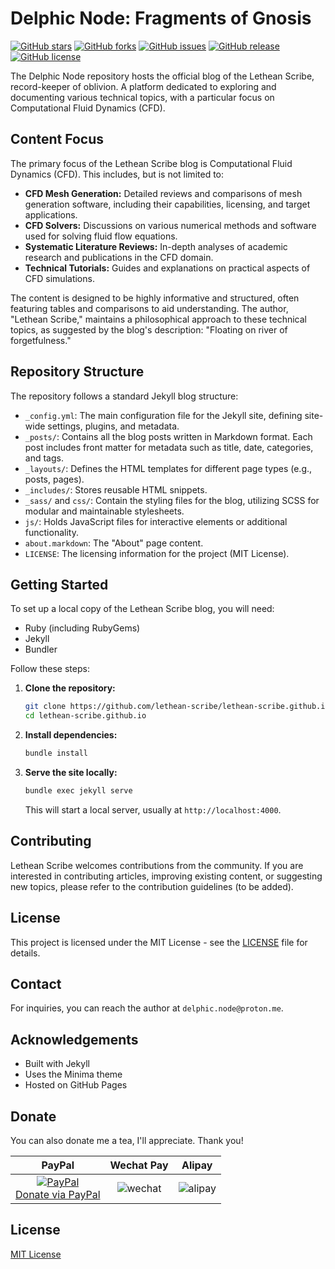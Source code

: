 # Delphic Node: Fragments of Gnosis

[![GitHub stars](https://img.shields.io/github/stars/lethean-scribe/lethean-scribe.github.io.svg)](https://github.com/lethean-scribe/lethean-scribe.github.io/stargazers)
[![GitHub forks](https://img.shields.io/github/forks/lethean-scribe/lethean-scribe.github.io.svg)](https://github.com/lethean-scribe/lethean-scribe.github.io/network)
[![GitHub issues](https://img.shields.io/github/issues/lethean-scribe/lethean-scribe.github.io.svg)](https://github.com/lethean-scribe/lethean-scribe.github.io/issues)
[![GitHub release](https://img.shields.io/github/release/lethean-scribe/lethean-scribe.github.io.svg)](https://github.com/lethean-scribe/lethean-scribe.github.io/releases)
[![GitHub license](https://img.shields.io/badge/license-MIT-blue.svg)](https://raw.githubusercontent.com/lethean-scribe/lethean-scribe.github.io/master/LICENSE)

The Delphic Node repository hosts the official blog of the Lethean Scribe, record-keeper of oblivion. A platform dedicated to exploring and documenting various technical topics, with a particular focus on Computational Fluid Dynamics (CFD). 

## Content Focus

The primary focus of the Lethean Scribe blog is Computational Fluid Dynamics (CFD). This includes, but is not limited to:

*   **CFD Mesh Generation:** Detailed reviews and comparisons of mesh generation software, including their capabilities, licensing, and target applications.
*   **CFD Solvers:** Discussions on various numerical methods and software used for solving fluid flow equations.
*   **Systematic Literature Reviews:** In-depth analyses of academic research and publications in the CFD domain.
*   **Technical Tutorials:** Guides and explanations on practical aspects of CFD simulations.

The content is designed to be highly informative and structured, often featuring tables and comparisons to aid understanding. The author, "Lethean Scribe," maintains a philosophical approach to these technical topics, as suggested by the blog's description: "Floating on river of forgetfulness."

## Repository Structure

The repository follows a standard Jekyll blog structure:

*   `_config.yml`: The main configuration file for the Jekyll site, defining site-wide settings, plugins, and metadata.
*   `_posts/`: Contains all the blog posts written in Markdown format. Each post includes front matter for metadata such as title, date, categories, and tags.
*   `_layouts/`: Defines the HTML templates for different page types (e.g., posts, pages).
*   `_includes/`: Stores reusable HTML snippets.
*   `_sass/` and `css/`: Contain the styling files for the blog, utilizing SCSS for modular and maintainable stylesheets.
*   `js/`: Holds JavaScript files for interactive elements or additional functionality.
*   `about.markdown`: The "About" page content.
*   `LICENSE`: The licensing information for the project (MIT License).

## Getting Started

To set up a local copy of the Lethean Scribe blog, you will need:

*   Ruby (including RubyGems)
*   Jekyll
*   Bundler

Follow these steps:

1.  **Clone the repository:**
    ```bash
    git clone https://github.com/lethean-scribe/lethean-scribe.github.io.git
    cd lethean-scribe.github.io
    ```
2.  **Install dependencies:**
    ```bash
    bundle install
    ```
3.  **Serve the site locally:**
    ```bash
    bundle exec jekyll serve
    ```
    This will start a local server, usually at `http://localhost:4000`.

## Contributing

Lethean Scribe welcomes contributions from the community. If you are interested in contributing articles, improving existing content, or suggesting new topics, please refer to the contribution guidelines (to be added).

## License

This project is licensed under the MIT License - see the [LICENSE](LICENSE) file for details.

## Contact

For inquiries, you can reach the author at `delphic.node@proton.me`.

## Acknowledgements

*   Built with Jekyll
*   Uses the Minima theme
*   Hosted on GitHub Pages

## Donate

You can also donate me a tea, I'll appreciate. Thank you!

|                                                                     PayPal                                                                     |                                 Wechat Pay                                  |                                   Alipay                                    |
|:----------------------------------------------------------------------------------------------------------------------------------------------:|:---------------------------------------------------------------------------:|:---------------------------------------------------------------------------:|
| [![PayPal](https://www.paypalobjects.com/webstatic/paypalme/images/pp_logo_small.png)<br>Donate via PayPal ](https://www.paypal.me/lethean-scribe) | ![wechat](http://ww2.sinaimg.cn/large/7011d6cfjw1f3bkdw3bslj206z06q3z6.jpg) | ![alipay](http://ww2.sinaimg.cn/large/7011d6cfjw1f3bk8ikzoij20740743z5.jpg) |

## License

[MIT License](https://github.com/lethean-scribe/lethean-scribe.github.io/blob/master/LICENSE.md)
